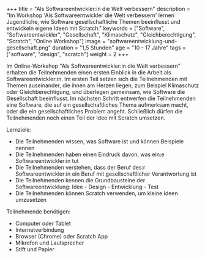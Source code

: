 +++
title = "Als Softwareentwickler:in die Welt verbessern"
description = "Im Workshop 'Als Softwareentwickler die Welt verbessern' lernen Jugendliche, wie Software gesellschaftliche Themen beeinflusst und entwickeln eigene Ideen mit Scratch."
keywords = ["Software", "Softwareentwickler", "Gesellschaft", "Klimaschutz", "Gleichberechtigung", "Scratch", "Online Workshop"]
image = "softwareentwicklung-und-gesellschaft.png"
duration = "1,5 Stunden"
age = "10 - 17 Jahre"
tags = ["software", "design", "scratch"]
weight = 2
+++

Im Online-Workshop "Als Softwareentwickler:in die Welt verbessern" erhalten die Teilnehmenden einen ersten Einblick in die Arbeit als Softwareentwickler:in.
Im ersten Teil setzen sich die Teilnehmenden mit Themen auseinander, die ihnen am Herzen liegen, zum Beispiel Klimaschutz oder Gleichberechtigung, 
und überlegen gemeinsam, wie Software die Gesellschaft beeinflusst. Im nächsten Schritt entwerfen die Teilnehmenden eine Software, die auf ein gesellschaftliches Thema 
aufmerksam macht, oder die ein gesellschaftliches Problem angeht. Schließlich dürfen die Teilnehmenden noch einen Teil der Idee mit Scratch umsetzen.

Lernziele:
* Die Teilnehmenden wissen, was Software ist und können Beispiele nennen
* Die Teilnehmenden haben einen Eindruck davon, was ein:e Softwareentwickler:in tut
* Die Teilnehmenden verstehen, dass der Beruf des:r Softwareentwickler:in ein Beruf mit gesellschaftlicher Verantwortung ist
* Die Teilnehmenden kennen die Grundbausteine der Softwareentwicklung: Idee - Design - Entwicklung - Test
* Die Teilnehmenden können Scratch verwenden, um kleine Ideen umzusetzen

Teilnehmende benötigen:
* Computer oder Tablet
* Internetverbindung
* Browser (Chrome) oder Scratch App
* Mikrofon und Lautsprecher
* Stift und Papier
